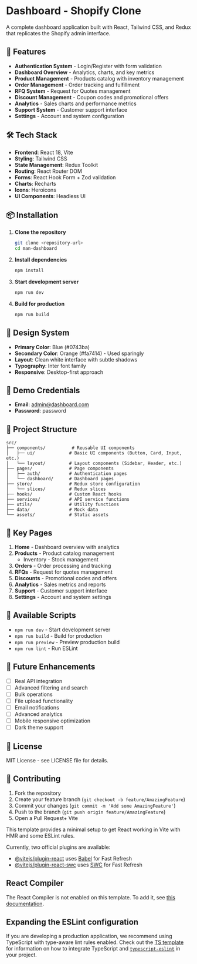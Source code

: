 # Dashboard - Shopify Clone

A complete dashboard application built with React, Tailwind CSS, and Redux that replicates the Shopify admin interface.

## 🚀 Features

- **Authentication System** - Login/Register with form validation
- **Dashboard Overview** - Analytics, charts, and key metrics
- **Product Management** - Products catalog with inventory management
- **Order Management** - Order tracking and fulfillment
- **RFQ System** - Request for Quotes management
- **Discount Management** - Coupon codes and promotional offers
- **Analytics** - Sales charts and performance metrics
- **Support System** - Customer support interface
- **Settings** - Account and system configuration

## 🛠️ Tech Stack

- **Frontend**: React 18, Vite
- **Styling**: Tailwind CSS
- **State Management**: Redux Toolkit
- **Routing**: React Router DOM
- **Forms**: React Hook Form + Zod validation
- **Charts**: Recharts
- **Icons**: Heroicons
- **UI Components**: Headless UI

## 📦 Installation

1. **Clone the repository**
   ```bash
   git clone <repository-url>
   cd man-dashboard
   ```

2. **Install dependencies**
   ```bash
   npm install
   ```

3. **Start development server**
   ```bash
   npm run dev
   ```

4. **Build for production**
   ```bash
   npm run build
   ```

## 🎨 Design System

- **Primary Color**: Blue (#0743ba)
- **Secondary Color**: Orange (#fa7414) - Used sparingly
- **Layout**: Clean white interface with subtle shadows
- **Typography**: Inter font family
- **Responsive**: Desktop-first approach

## 🔐 Demo Credentials

- **Email**: admin@dashboard.com
- **Password**: password

## 📁 Project Structure

```
src/
├── components/          # Reusable UI components
│   ├── ui/             # Basic UI components (Button, Card, Input, etc.)
│   └── layout/         # Layout components (Sidebar, Header, etc.)
├── pages/              # Page components
│   ├── auth/           # Authentication pages
│   └── dashboard/      # Dashboard pages
├── store/              # Redux store configuration
│   └── slices/         # Redux slices
├── hooks/              # Custom React hooks
├── services/           # API service functions
├── utils/              # Utility functions
├── data/               # Mock data
└── assets/             # Static assets
```

## 🎯 Key Pages

1. **Home** - Dashboard overview with analytics
2. **Products** - Product catalog management
   - Inventory - Stock management
3. **Orders** - Order processing and tracking
4. **RFQs** - Request for quotes management
5. **Discounts** - Promotional codes and offers
6. **Analytics** - Sales metrics and reports
7. **Support** - Customer support interface
8. **Settings** - Account and system settings

## 🔧 Available Scripts

- `npm run dev` - Start development server
- `npm run build` - Build for production
- `npm run preview` - Preview production build
- `npm run lint` - Run ESLint

## 🚀 Future Enhancements

- [ ] Real API integration
- [ ] Advanced filtering and search
- [ ] Bulk operations
- [ ] File upload functionality
- [ ] Email notifications
- [ ] Advanced analytics
- [ ] Mobile responsive optimization
- [ ] Dark theme support

## 📄 License

MIT License - see LICENSE file for details.

## 🤝 Contributing

1. Fork the repository
2. Create your feature branch (`git checkout -b feature/AmazingFeature`)
3. Commit your changes (`git commit -m 'Add some AmazingFeature'`)
4. Push to the branch (`git push origin feature/AmazingFeature`)
5. Open a Pull Request+ Vite

This template provides a minimal setup to get React working in Vite with HMR and some ESLint rules.

Currently, two official plugins are available:

- [@vitejs/plugin-react](https://github.com/vitejs/vite-plugin-react/blob/main/packages/plugin-react) uses [Babel](https://babeljs.io/) for Fast Refresh
- [@vitejs/plugin-react-swc](https://github.com/vitejs/vite-plugin-react/blob/main/packages/plugin-react-swc) uses [SWC](https://swc.rs/) for Fast Refresh

## React Compiler

The React Compiler is not enabled on this template. To add it, see [this documentation](https://react.dev/learn/react-compiler/installation).

## Expanding the ESLint configuration

If you are developing a production application, we recommend using TypeScript with type-aware lint rules enabled. Check out the [TS template](https://github.com/vitejs/vite/tree/main/packages/create-vite/template-react-ts) for information on how to integrate TypeScript and [`typescript-eslint`](https://typescript-eslint.io) in your project.
